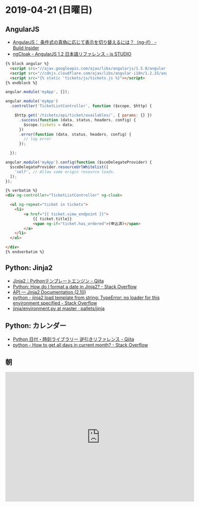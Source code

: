 # 2019-04-21 (日曜日)

## AngularJS

- [AngularJS： 条件式の真偽に応じて表示を切り替えるには？（ng-if） - Build Insider](https://www.buildinsider.net/web/angularjstips/0010)
- [ngCloak - AngularJS 1.2 日本語リファレンス - js STUDIO](http://js.studio-kingdom.com/angularjs/ng_directive/ng_cloak)

~~~html
{% block angular %}
  <script src="//ajax.googleapis.com/ajax/libs/angularjs/1.5.0/angular.min.js"></script>
  <script src="//cdnjs.cloudflare.com/ajax/libs/angular-i18n/1.2.15/angular-locale_ja-jp.js"></script>
  <script src="{% static 'tickets/js/tickets.js %}"></script>
{% endblock %}
~~~

~~~js
angular.module('myApp', []);

angular.module('myApp')
  .controller('TicketListController', function ($scope, $http) {

    $http.get('/tickets/api/ticket/availables/', { params: {} })
      .success(function (data, status, headers, config) {
        $scope.tickets = data;
      })
      .error(function (data, status, headers, config) {
        // log error
      });

  });

angular.module('myApp').config(function ($sceDelegateProvider) {
  $sceDelegateProvider.resourceUrlWhitelist([
    'self', // Allow same origin resource loads.
  ]);
});
~~~

~~~html
{% verbatim %}
<div ng-controller="TicketListController" ng-cloak>

  <ul ng-repeat="ticket in tickets">
    <li>
        <a href="{{ ticket.view_endpoint }}">
            {{ ticket.title}} 
            <span ng-if="ticket.has_ordered">(申込済)</span>
        </a>
    </li>
  </ul>

</div>
{% endverbatim %}
~~~

## Python: Jinja2

- [Jinja2｜Pythonテンプレートエンジン - Qiita](https://qiita.com/yasumodev/items/ae11047e2c8694867892)
- [Python: How do I format a date in Jinja2? - Stack Overflow](https://stackoverflow.com/questions/4830535/python-how-do-i-format-a-date-in-jinja2)
- [API — Jinja2 Documentation (2.10)](http://jinja.pocoo.org/docs/2.10/api/)
- [python - jinja2 load template from string: TypeError: no loader for this environment specified - Stack Overflow](https://stackoverflow.com/questions/39288706/jinja2-load-template-from-string-typeerror-no-loader-for-this-environment-spec)
- [jinja/environment.py at master · pallets/jinja](https://github.com/pallets/jinja/blob/master/jinja2/environment.py)

## Python: カレンダー

- [Python 日付・時刻ライブラリー 逆引きリファレンス - Qiita](https://qiita.com/argius/items/0cfc822d378ab77f06b5)
- [python - How to get all days in current month? - Stack Overflow](https://stackoverflow.com/questions/21231789/how-to-get-all-days-in-current-month)



## 朝

<iframe height='405' width='590' frameborder='0' allowtransparency='true' scrolling='no' src='https://www.strava.com/activities/2306055315/embed/599dcfda2d80d6318fb23abcad7789a537037bf2'></iframe>
